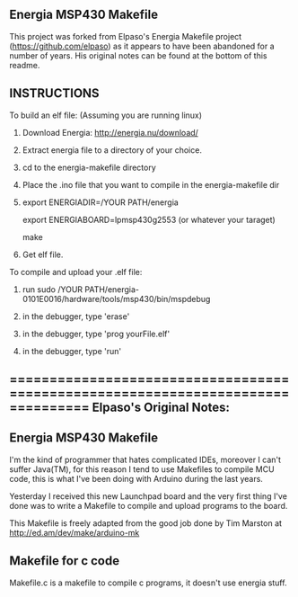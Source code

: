 Energia MSP430 Makefile
-----------------------

This project was forked from Elpaso's Energia Makefile project (https://github.com/elpaso) as it appears to have been abandoned for
a number of years. His original notes can be found at the bottom of this
readme.

INSTRUCTIONS
------------
To build an elf file:
(Assuming you are running linux)

1. Download Energia:
  http://energia.nu/download/

2. Extract energia file to a directory of your choice.

3. cd to the energia-makefile directory  

4. Place the .ino file that you want to compile in the energia-makefile dir

4. export ENERGIADIR=/YOUR PATH/energia

   export ENERGIABOARD=lpmsp430g2553 (or whatever your taraget)

   make

5. Get elf file.

To compile and upload your .elf file:

1. run sudo /YOUR PATH/energia-0101E0016/hardware/tools/msp430/bin/mspdebug

2. in the debugger, type 'erase'

3. in the debugger, type 'prog yourFile.elf'

4. in the debugger, type 'run'


================================================================================
Elpaso's Original Notes:
-----------------------

Energia MSP430 Makefile
-----------------------

I'm the kind of programmer that hates complicated IDEs, moreover I can't suffer Java(TM), for this reason I tend to use Makefiles to compile MCU code, this is what I've been doing with Arduino during the last years.

Yesterday I received this new Launchpad board and the very first thing I've done was to write a Makefile to compile and upload programs to the board.

This Makefile is freely adapted from the good job done by Tim Marston at http://ed.am/dev/make/arduino-mk

Makefile for c code
-------------------

Makefile.c is a makefile to compile c programs, it doesn't use energia stuff.

